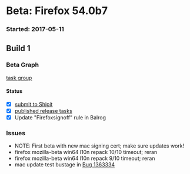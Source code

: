 # Beta: Firefox 54.0b7

### Started: 2017-05-11

## Build 1

### Beta Graph
[task group](https://tools.taskcluster.net/push-inspector/#/t56GyORJTkyH3bF9icg-Dw)


#### Status
- [x] [submit to Shipit](https://wiki.mozilla.org/Release:Release_Automation_on_Mercurial:Starting_a_Release#Submit_to_Ship_It)
- [x] [published release tasks](../how-tos/relpro.md#3-publish-release)
- [x] Update "Firefoxsignoff" rule in Balrog

### Issues
- NOTE: First beta with new mac signing cert; make sure updates work!
- firefox mozilla-beta win64 l10n repack 10/10 timeout; reran
- firefox mozilla-beta win64 l10n repack 9/10 timeout; reran
- mac update test bustage in [Bug 1363334](https://bugzil.la/1363334)


